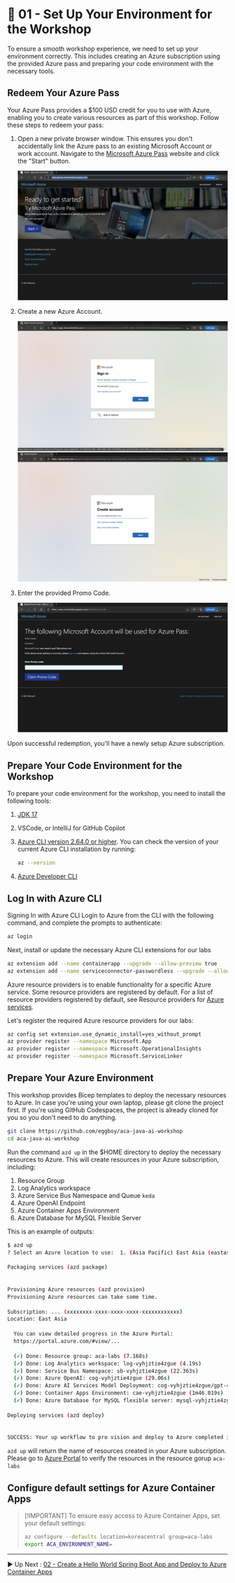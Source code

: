 # :rocket: 01 - Set Up Your Environment for the Workshop

To ensure a smooth workshop experience, we need to set up your environment correctly. This includes creating an Azure
subscription using the provided Azure pass and preparing your code environment with the necessary tools.

## Redeem Your Azure Pass

Your Azure Pass provides a $100 USD credit for you to use with Azure, enabling you to create various resources as part
of this workshop. Follow these steps to redeem your pass:

1. Open a new private browser window. This ensures you don't accidentally link the Azure pass to an existing Microsoft
   Account or work account. Navigate to the [Microsoft Azure Pass](https://www.microsoftazurepass.com/) website and
   click the "Start" button.

   ![Azure Pass](images/image01.png "Azure Pass")

2. Create a new Azure Account.

   ![Azure Pass](images/image02.png "Azure Pass")
   ![Azure Pass](images/image03.png "Azure Pass")

3. Enter the provided Promo Code.

   ![Azure Pass](images/image04.png "Azure Pass")

Upon successful redemption, you'll have a newly setup Azure subscription.

## Prepare Your Code Environment for the Workshop

To prepare your code environment for the workshop, you need to install the following tools:

1. [JDK 17](https://docs.microsoft.com/java/openjdk/download?WT.mc_id=azurespringcloud-github-judubois#openjdk-17)
2. VSCode, or IntelliJ for GitHub Copilot
3. [Azure CLI version 2.64.0 or higher](https://docs.microsoft.com/cli/azure/install-azure-cli?view=azure-cli-latest).
   You can check the version of your current Azure CLI installation by running:

    ```bash
    az --version
    ```

4. [Azure Developer CLI](https://learn.microsoft.com/en-us/azure/developer/azure-developer-cli/install-azd?tabs=winget-windows%2Cbrew-mac%2Cscript-linux&pivots=os-windows)

## Log In with Azure CLI

Signing In with Azure CLI Login to Azure from the CLI with the following command, and complete the prompts to
authenticate:

```bash
az login
```

Next, install or update the necessary Azure CLI extensions for our labs

```bash
az extension add --name containerapp --upgrade --allow-preview true
az extension add --name serviceconnector-passwordless --upgrade --allow-preview true
```

Azure resource providers is to enable functionality for a specific Azure service. Some resource providers are
registered by default. For a list of resource providers registered by default, see Resource providers
for [Azure services](https://learn.microsoft.com/en-us/azure/azure-resource-manager/management/azure-services-resource-providers).

Let's register the required Azure resource providers for our labs:

```bash
az config set extension.use_dynamic_install=yes_without_prompt
az provider register --namespace Microsoft.App
az provider register --namespace Microsoft.OperationalInsights
az provider register --namespace Microsoft.ServiceLinker
```

## Prepare Your Azure Environment

This workshop provides Bicep templates to deploy the necessary resources to Azure. In case you're using your own laptop,
please git clone the project first. If you're using GitHub Codespaces, the project is already cloned for you so you
don't need to do anything.

```bash
git clone https://github.com/eggboy/aca-java-ai-workshop
cd aca-java-ai-workshop
```

Run the command `azd up` in the $HOME directory to deploy the necessary resources to Azure. This will create resources in your Azure subscription, including:

1. Resource Group
2. Log Analytics workspace
3. Azure Service Bus Namespace and Queue `keda`
4. Azure OpenAI Endpoint
5. Azure Container Apps Environment
6. Azure Database for MySQL Flexible Server

This is an example of outputs:

```bash
$ azd up
? Select an Azure location to use:  1. (Asia Pacific) East Asia (eastasia)

Packaging services (azd package)


Provisioning Azure resources (azd provision)
Provisioning Azure resources can take some time.

Subscription: ... (xxxxxxxx-xxxx-xxxx-xxxx-xxxxxxxxxxxx)
Location: East Asia

  You can view detailed progress in the Azure Portal:
  https://portal.azure.com/#view/...

  (✓) Done: Resource group: aca-labs (7.168s)
  (✓) Done: Log Analytics workspace: log-vyhjztie4zgue (4.19s)
  (✓) Done: Service Bus Namespace: sb-vyhjztie4zgue (22.363s)
  (✓) Done: Azure OpenAI: cog-vyhjztie4zgue (29.06s)
  (✓) Done: Azure AI Services Model Deployment: cog-vyhjztie4zgue/gpt-4o (30.675s)
  (✓) Done: Container Apps Environment: cae-vyhjztie4zgue (1m46.019s)
  (✓) Done: Azure Database for MySQL flexible server: mysql-vyhjztie4zgue (7m14.054s)

Deploying services (azd deploy)


SUCCESS: Your up workflow to pro vision and deploy to Azure completed in 8 minutes 3 seconds.
```

`azd up` will return the name of resources created in your Azure subscription. Please go
to [Azure Portal](https://portal.azure.com) to verify the resources in the resource gorup `aca-labs`

## Configure default settings for Azure Container Apps

> [!IMPORTANT] To ensure easy access to Azure Container Apps, set your default settings:
> ```bash
> az configure --defaults location=koreacentral group=aca-labs
> export ACA_ENVIRONMENT_NAME=
> 
> ```

---

:arrow_forward:
Up
Next : [02 - Create a Hello World Spring Boot App and Deploy to Azure Container Apps](../02-deploy-helloworld/README.md)